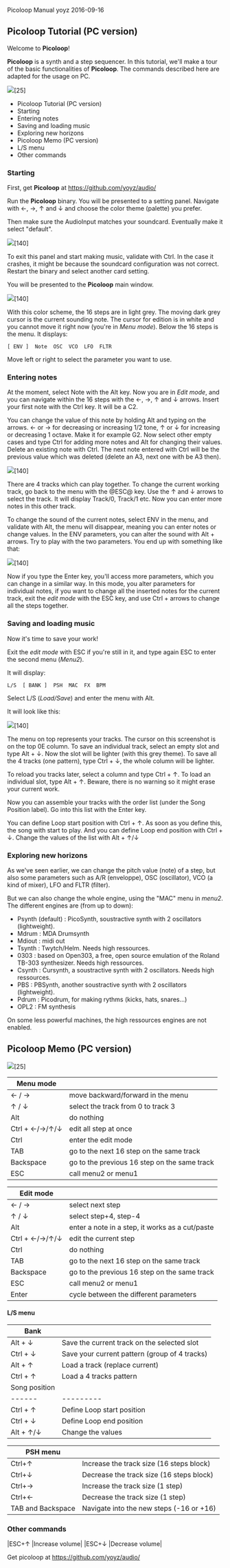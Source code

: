 Picoloop Manual
yoyz
2016-09-16


## Picoloop Tutorial (PC version) 

Welcome to **Picoloop**!

**Picoloop** is a synth and a step sequencer. In this tutorial, we'll make a tour of the basic functionalities of **Picoloop**. The commands described here are adapted for the usage on PC.

 ![](images/picoloop.png)[25]


 * Picoloop Tutorial (PC version)
  * Starting
  * Entering notes
  * Saving and loading music
  * Exploring new horizons
 * Picoloop Memo (PC version)
  * L/S menu
 * Other commands

### Starting 

First, get **Picoloop** at https://github.com/yoyz/audio/

Run the **Picoloop** binary. You will be presented to a setting panel. Navigate with ←, →, ↑ and ↓ and choose the color theme (palette) you prefer.

Then make sure the AudioInput matches your soundcard. Eventually make it select "default".

 ![](images/picoloop01.png)[140]

To exit this panel and start making music, validate with Ctrl.  In the case it crashes, it might be because the soundcard configuration was not correct. Restart the binary and select another card setting.

You will be presented to the **Picoloop** main window. 

 ![](images/picoloop02.png)[140]

With this color scheme, the 16 steps are in light grey. The moving dark grey cursor is the current sounding note. The cursor for edition is in white and you cannot move it right now (you're in *Menu mode*). Below the 16 steps is the menu. It displays:

    [ ENV ]  Note  OSC  VCO  LFO  FLTR

Move left or right to select the parameter you want to use. 

### Entering notes 

At the moment, select Note with the Alt key. Now you are in *Edit mode*, and you can navigate within the 16 steps with the ←, →, ↑ and ↓ arrows. Insert your first note with the Ctrl key. It will be a C2. 

You can change the value of this note by holding Alt and typing on the arrows. ← or → for decreasing or increasing 1/2 tone, ↑ or ↓ for increasing or decreasing 1 octave. Make it for example G2. Now select other empty cases and type Ctrl for adding more notes and Alt for changing their values. Delete an existing note with Ctrl. The next note entered with Ctrl will be the previous value which was deleted (delete an A3, next one with be A3 then).

 ![](images/picoloop03.png)[140]

There are 4 tracks which can play together. To change the current working track, go back to the menu with the @ESC@ key. Use the ↑ and ↓ arrows to select the track. It will display Track/0, Track/1 etc. Now you can enter more notes in this other track.

To change the sound of the current notes, select ENV in the menu, and validate with Alt, the menu will disappear, meaning you can enter notes or change values. In the ENV parameters, you can alter the sound with Alt + arrows. Try to play with the two parameters. You end up with something like that:

  ![](images/picoloop04.png)[140]

Now if you type the Enter key, you'll access more parameters, which you can change in a similar way. In this mode, you alter parameters for individual notes, if you want to change all the inserted notes for the current track, exit the *edit mode* with the ESC key, and use Ctrl + arrows to change all the steps together.

### Saving and loading music 

Now it's time to save your work!

Exit the *edit mode* with ESC if you're still in it, and type again ESC to enter the second menu (*Menu2*). 

It will display:

    L/S  [ BANK ]  PSH  MAC  FX  BPM

Select L/S (*Load/Save*) and enter the menu with Alt.

It will look like this:

  ![](images/picoloop05.png)[140]

The menu on top represents your tracks. The cursor on this screenshot is on the top 0E column. To save an individual track, select an empty slot and type Alt + ↓. Now the slot will be lighter (with this grey theme). To save all the 4 tracks (one pattern), type Ctrl + ↓, the whole column will be lighter.

To reload you tracks later, select a column and type Ctrl + ↑. To load an individual slot, type Alt + ↑. Beware, there is no warning so it might erase your current work.

Now you can assemble your tracks with the order list (under the Song Position label). Go into this list with the Enter key. 

You can define Loop start position with Ctrl + ↑. As soon as you define this, the song with start to play. And you can define Loop end position with Ctrl + ↓. Change the values of the list with Alt + ↑/↓ 

### Exploring new horizons 

As we've seen earlier, we can change the pitch value (note) of a step, but also some parameters such as A/R (enveloppe), OSC (oscillator), VCO (a kind of mixer), LFO and FLTR (filter).

But we can also change the whole engine, using the "MAC" menu in *menu2*. The different engines are (from up to down):

 * Psynth (default) : PicoSynth, soustractive synth with 2 oscillators (lightweight).
 * Mdrum : MDA Drumsynth
 * Mdiout : midi out
 * Tsynth : Twytch/Helm. Needs high ressources.
 * 0303 : based on Open303, a free, open source emulation of the Roland TB-303 synthesizer. Needs high ressources.
 * Csynth : Cursynth, a soustractive synth with 2 oscillators. Needs high ressources.
 * PBS : PBSynth, another soustractive synth with 2 oscillators (lightweight).
 * Pdrum : Picodrum, for making rythms (kicks, hats, snares...)
 * OPL2 : FM synthesis

On some less powerful machines, the high ressources engines are not enabled.

## Picoloop Memo (PC version) 

 ![](images/picoloop.png)[25]

| Menu mode ||
|-------|--------|
|← / → |move backward/forward in the menu|
|↑ / ↓ |select the track from 0 to track 3|
|Alt |do nothing|
|Ctrl + ←/→/↑/↓ |edit all step at once|
|Ctrl |enter the edit mode|
|TAB |go to the next     16 step on the same track|
|Backspace |go to the previous 16 step on the same track|
|ESC |call menu2 or menu1|

| Edit mode ||
|-------|--------|
|← / → |select next step|
|↑ / ↓ |select step+4, step-4|
|Alt |enter a note in a step, it works as a cut/paste|
|Ctrl + ←/→/↑/↓ |edit the current step|
|Ctrl |do nothing|
|TAB |go to the next     16 step on the same track|
|Backspace |go to the previous 16 step on the same track|
|ESC |call menu2 or menu1|
|Enter |cycle between the different parameters|

#### L/S menu 

| Bank ||
|-------|--------|
|Alt + ↓ |Save the current track on the selected slot|
|Ctrl + ↓ |Save your current pattern (group of 4 tracks)|
|Alt + ↑ |Load a track (replace current)|
|Ctrl + ↑ |Load a 4 tracks pattern|
| Song position ||
|------|---------|
|Ctrl + ↑ |Define Loop start position|
|Ctrl + ↓ |Define Loop end position|
|Alt + ↑/↓ |Change the values|

| PSH menu ||
|-------|--------|
|Ctrl+↑ |Increase the track size (16 steps block)|
|Ctrl+↓ |Decrease the track size (16 steps block)|
|Ctrl+→ |Increase the track size (1 step)|
|Ctrl+← |Decrease the track size (1 step)|
|TAB and Backspace |Navigate into the new steps (-16 or +16)|

### Other commands 

|ESC+↑ |Increase volume|
|ESC+↓ |Decrease volume|

Get picoloop at https://github.com/yoyz/audio/

